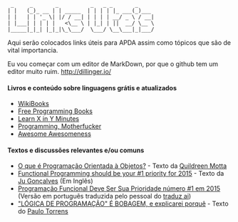      _     _       _          _   _ _       _     
    | |   (_)_ __ | | _____  | | | | |_ ___(_)___ 
    | |   | | '_ \| |/ / __| | | | | __/ _ \ / __|
    | |___| | | | |   <\__ \ | |_| | ||  __/ \__ \
    |_____|_|_| |_|_|\_\___/  \___/ \__\___|_|___/
                                                  
Aqui serão colocados links úteis para APDA assim como tópicos que são de vital importancia.

Eu vou começar com um editor de MarkDown, por que o github tem um editor muito ruim. http://dillinger.io/

#### Livros e conteúdo sobre linguagens grátis e atualizados

- [WikiBooks](http://en.wikibooks.org/wiki/Subject:Computer_programming)
- [Free Programming Books](https://github.com/vhf/free-programming-books/blob/master/free-programming-books.md)
- [Learn X in Y Minutes](http://learnxinyminutes.com/)
- [Programming, Motherfucker](http://programming-motherfucker.com/)
- [Awesome Awesomeness](https://github.com/bayandin/awesome-awesomeness)

#### Textos e discussões relevantes e/ou comuns

- [O que é Programação Orientada à
  Objetos?](https://gist.github.com/robotlolita/11252065) - Texto da
  [Quildreen Motta](https://github.com/robotlolita)
- [Functional Programming should 
  be your #1 priority for 2015](https://medium.com/@jugoncalves/functional-programming-should-be-your-1-priority-for-2015-47dd4641d6b9) - Texto da [Ju Gonçalves](https://github.com/jugoncalves) (Em Inglês)
- [Programação Funcional 
  Deve Ser Sua Prioridade número #1 em 2015](https://github.com/ericdouglas/traduz-ai/blob/master/javascript/009-programacao-funcional-prioridade-2015.md)
 (Versão em português traduzida pelo pessoal do [traduz ai](https://github.com/ericdouglas/traduz-ai))
- ["LÓGICA DE PROGRAMAÇÃO" É BOBAGEM, e explicarei porquê](https://www.facebook.com/groups/osadpa/permalink/488111991294333/) - Texto do [Paulo Torrens](https://github.com/takanuva)
